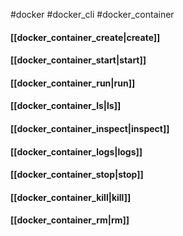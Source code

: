 #docker #docker_cli #docker_container
#### [[docker_container_create|create]]
#### [[docker_container_start|start]]
#### [[docker_container_run|run]]
#### [[docker_container_ls|ls]]
#### [[docker_container_inspect|inspect]]
#### [[docker_container_logs|logs]]
#### [[docker_container_stop|stop]]
#### [[docker_container_kill|kill]]
#### [[docker_container_rm|rm]]